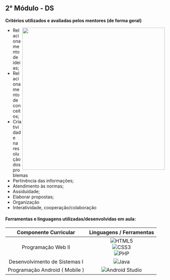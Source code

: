 
##  2° Módulo - DS

**Critérios utilizados e avaliadas pelos mentores (de forma geral)**

<img src="https://i.pinimg.com/originals/21/9c/a9/219ca9b9e767536fdbb164af40ddf566.png" width="450" align="right"/>

- Relacionamento de ideias;
- Relacionamento de conceitos;
- Criatividade na resolução dos problemas
- Pertinência das informações;
- Atendimento às normas;
- Assiduidade;
- Elaborar propostas;
- Organização
- Interatividade, cooperação/colaboração

####  Ferramentas e linguagens utilizadas/desenvolvidas em aula:

<div align="left">

| Componente Curricular | Linguagens / Ferramentas |
| :---: | :---:
| Programação Web II |![HTML5](https://img.shields.io/badge/html5-0D1117.svg?logo=html5&logoColor=E34F26&labelColor=0D1117&style=for-the-badge) <br/> ![CSS3](https://img.shields.io/badge/css3-0D1117.svg?logo=css3&logoColor=1572B6&labelColor=0D1117&style=for-the-badge&)<br/> ![PHP](https://img.shields.io/badge/php-0D1117.svg?logo=php&logoColor=777BB4&labelColor=0D1117&style=for-the-badge)
| Desenvolvimento de Sistemas I | ![Java](https://img.shields.io/badge/Java-161B22?logo=java&logoColor=ED8B00&labelColor=161B22&style=for-the-badge)
| Programação Android ( Mobile ) | ![Android Studio](https://img.shields.io/badge/Android_Studio-0D1117?style=for-the-badge&logo=android-studio&logoColor=3DDC84&labelColor=0D1117)
</div>
